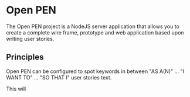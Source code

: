 # Open PEN
The Open PEN project is a NodeJS server application that allows you to create a complete wire frame, prototype and web application based upon writing user stories.

## Principles
Open PEN can be configured to spot keywords in between "AS A(N)" ... "I WANT TO" ... "SO THAT I" user stories text.

This will 
